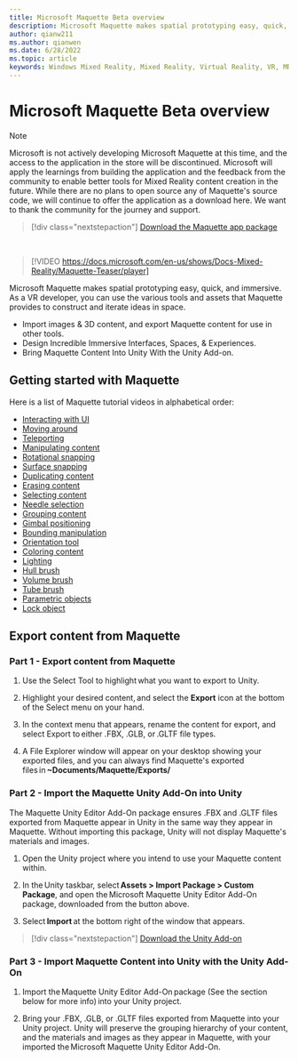 ```yaml
---
title: Microsoft Maquette Beta overview
description: Microsoft Maquette makes spatial prototyping easy, quick, and immersive. Maquette provides VR developers with various tools & assets to construct & iterate ideas in space.
author: qianw211
ms.author: qianwen
ms.date: 6/28/2022
ms.topic: article
keywords: Windows Mixed Reality, Mixed Reality, Virtual Reality, VR, MR, get started, setup, Mixed Reality Portal, Maquette
---
```


# Microsoft Maquette Beta overview

>[!Note]
>Microsoft is not actively developing Microsoft Maquette at this time, and the access to the application in the store will be discontinued. Microsoft will apply the learnings from building the application and the feedback from the community to enable better tools for Mixed Reality content creation in the future. While there are no plans to open source any of Maquette's source code, we will continue to offer the application as a download here. We want to thank the community for the journey and support.

   > [!div class="nextstepaction"]
   > [Download the Maquette app package](https://aka.ms/MaquetteDownloadAppPackage)

&nbsp;

> [!VIDEO https://docs.microsoft.com/en-us/shows/Docs-Mixed-Reality/Maquette-Teaser/player]

Microsoft Maquette makes spatial prototyping easy, quick, and immersive. As a VR developer, you can use the various tools and assets that Maquette provides to construct and iterate ideas in space. 

- Import images & 3D content, and export Maquette content for use in other tools. 
- Design Incredible Immersive Interfaces, Spaces, & Experiences. 
- Bring Maquette Content Into Unity With the Unity Add-on. 

## Getting started with Maquette 

Here is a list of Maquette tutorial videos in alphabetical order:

* [Interacting with UI](/shows/Docs-Mixed-Reality/Maquette-Hand-UI) 
* [Moving around](/shows/Docs-Mixed-Reality/Maquette-Swimming)
* [Teleporting](/shows/Docs-Mixed-Reality/Maquette-Teleporting)
* [Manipulating content](/shows/Docs-Mixed-Reality/Maquette-Object-Manipulation)
* [Rotational snapping](/shows/Docs-Mixed-Reality/Maquette-Rotational-Snapping)
* [Surface snapping](/shows/Docs-Mixed-Reality/Maquette-Surface-Snapping)
* [Duplicating content](/shows/Docs-Mixed-Reality/Maquette-Duplicating-Content)
* [Erasing content](/shows/Docs-Mixed-Reality/Maquette-Erasing-Content)
* [Selecting content](/shows/Docs-Mixed-Reality/Maquette-Selecting-Content)
* [Needle selection](/shows/Docs-Mixed-Reality/Maquette-Needle-Selection)
* [Grouping content](/shows/Docs-Mixed-Reality/Maquette-Grouping-Content)
* [Gimbal positioning](/shows/Docs-Mixed-Reality/Maquette-Gimbal)
* [Bounding manipulation](/shows/Docs-Mixed-Reality/Maquette-Bounding-Manipulation)
* [Orientation tool](/shows/Docs-Mixed-Reality/Maquette-Orientation-Tool)
* [Coloring content](/shows/Docs-Mixed-Reality/Maquette-Coloring-Content)
* [Lighting](/shows/Docs-Mixed-Reality/Maquette-Lighting)
* [Hull brush](/shows/Docs-Mixed-Reality/Maquette-Hull-Brush)
* [Volume brush](/shows/Docs-Mixed-Reality/Maquette-Volume-Brush)
* [Tube brush](/shows/Docs-Mixed-Reality/Maquette-Tube-Brush)
* [Parametric objects](/shows/Docs-Mixed-Reality/Maquette-Parametric-Objects)
* [Lock object](/shows/Docs-Mixed-Reality/Maquette-Lock-Object)

## Export content from Maquette

### Part 1 - Export content from Maquette

1. Use the Select Tool to highlight what you want to export to Unity. 

1. Highlight your desired content, and select the **Export** icon at the bottom of the Select menu on your hand. 

1. In the context menu that appears, rename the content for export, and select Export to either .FBX, .GLB, or .GLTF file types. 

1. A File Explorer window will appear on your desktop showing your exported files, and you can always find Maquette's exported files in **~Documents/Maquette/Exports/**

### Part 2 - Import the Maquette Unity Add-On into Unity

The Maquette Unity Editor Add-On package ensures .FBX and .GLTF files exported from Maquette appear in Unity in the same way they appear in Maquette. Without importing this package, Unity will not display Maquette's materials and images. 

1. Open the Unity project where you intend to use your Maquette content within. 

1. In the Unity taskbar, select **Assets > Import Package > Custom Package**, and open the Microsoft Maquette Unity Editor Add-On package, downloaded from the button above. 

1. Select **Import** at the bottom right of the window that appears. 

>[!div class="nextstepaction"] 
>[Download the Unity Add-on](https://aka.ms/MaquetteDownloadAddOn) 

### Part 3 - Import Maquette Content into Unity with the Unity Add-On 

1. Import the Maquette Unity Editor Add-On package (See the section below for more info) into your Unity project. 

1. Bring your .FBX, .GLB, or .GLTF files exported from Maquette into your Unity project. Unity will preserve the grouping hierarchy of your content, and the materials and images as they appear in Maquette, with your imported the Microsoft Maquette Unity Editor Add-On. 
